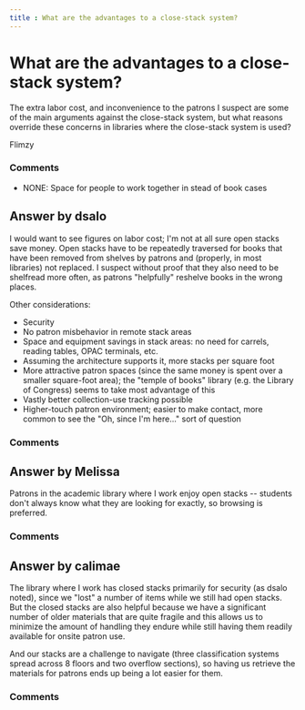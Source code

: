 ```yaml
---
title : What are the advantages to a close-stack system?
---
```

What are the advantages to a close-stack system?
=====================
The extra labor cost, and inconvenience to the patrons I suspect are
some of the main arguments against the close-stack system, but what
reasons override these concerns in libraries where the close-stack
system is used?

Flimzy

### Comments ###
* NONE: Space for people to work together in stead of book cases


Answer by dsalo
----------------
I would want to see figures on labor cost; I'm not at all sure open
stacks save money. Open stacks have to be repeatedly traversed for books
that have been removed from shelves by patrons and (properly, in most
libraries) not replaced. I suspect without proof that they also need to
be shelfread more often, as patrons "helpfully" reshelve books in the
wrong places.

Other considerations:

-   Security
-   No patron misbehavior in remote stack areas
-   Space and equipment savings in stack areas: no need for carrels,
    reading tables, OPAC terminals, etc.
-   Assuming the architecture supports it, more stacks per square foot
-   More attractive patron spaces (since the same money is spent over a
    smaller square-foot area); the "temple of books" library (e.g. the
    Library of Congress) seems to take most advantage of this
-   Vastly better collection-use tracking possible
-   Higher-touch patron environment; easier to make contact, more common
    to see the "Oh, since I'm here..." sort of question


### Comments ###

Answer by Melissa
----------------
Patrons in the academic library where I work enjoy open stacks --
students don't always know what they are looking for exactly, so
browsing is preferred.

### Comments ###

Answer by calimae
----------------
The library where I work has closed stacks primarily for security (as
dsalo noted), since we "lost" a number of items while we still had open
stacks. But the closed stacks are also helpful because we have a
significant number of older materials that are quite fragile and this
allows us to minimize the amount of handling they endure while still
having them readily available for onsite patron use.

And our stacks are a challenge to navigate (three classification systems
spread across 8 floors and two overflow sections), so having us retrieve
the materials for patrons ends up being a lot easier for them.

### Comments ###

